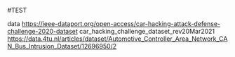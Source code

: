 
#TEST



data
https://ieee-dataport.org/open-access/car-hacking-attack-defense-challenge-2020-dataset
car_hacking_challenge_dataset_rev20Mar2021
https://data.4tu.nl/articles/dataset/Automotive_Controller_Area_Network_CAN_Bus_Intrusion_Dataset/12696950/2

